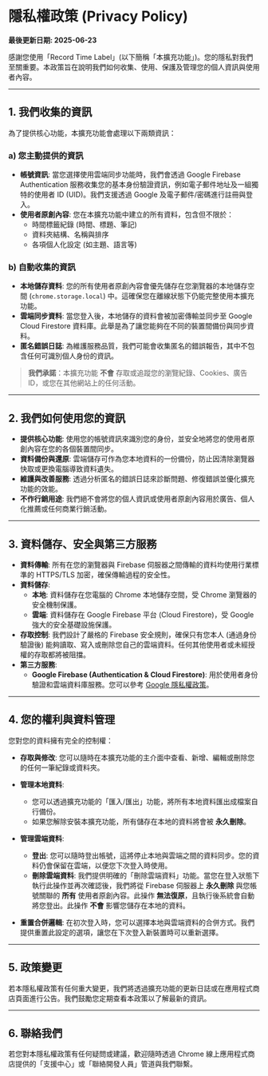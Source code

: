 # 隱私權政策 (Privacy Policy)

**最後更新日期: 2025-06-23**

感謝您使用「Record Time Label」(以下簡稱「本擴充功能」)。您的隱私對我們至關重要。本政策旨在說明我們如何收集、使用、保護及管理您的個人資訊與使用者內容。

---

## 1. 我們收集的資訊

為了提供核心功能，本擴充功能會處理以下兩類資訊：

### a) 您主動提供的資訊
- **帳號資訊**: 當您選擇使用雲端同步功能時，我們會透過 Google Firebase Authentication 服務收集您的基本身份驗證資訊，例如電子郵件地址及一組獨特的使用者 ID (UID)。我們支援透過 Google 及電子郵件/密碼進行註冊與登入。
- **使用者原創內容**: 您在本擴充功能中建立的所有資料，包含但不限於：
    - 時間標籤紀錄 (時間、標題、筆記)
    - 資料夾結構、名稱與排序
    - 各項個人化設定 (如主題、語言等)

### b) 自動收集的資訊
- **本地儲存資料**: 您的所有使用者原創內容會優先儲存在您瀏覽器的本地儲存空間 (`chrome.storage.local`) 中。這確保您在離線狀態下仍能完整使用本擴充功能。
- **雲端同步資料**: 當您登入後，本地儲存的資料會被加密傳輸並同步至 Google Cloud Firestore 資料庫。此舉是為了讓您能夠在不同的裝置間備份與同步資料。
- **匿名錯誤日誌**: 為維護服務品質，我們可能會收集匿名的錯誤報告，其中不包含任何可識別個人身份的資訊。

> **我們承諾**：本擴充功能 **不會** 存取或追蹤您的瀏覽紀錄、Cookies、廣告 ID，或您在其他網站上的任何活動。

---

## 2. 我們如何使用您的資訊

- **提供核心功能**: 使用您的帳號資訊來識別您的身份，並安全地將您的使用者原創內容在您的各個裝置間同步。
- **資料備份與還原**: 雲端儲存可作為您本地資料的一份備份，防止因清除瀏覽器快取或更換電腦導致資料遺失。
- **維護與改善服務**: 透過分析匿名的錯誤日誌來診斷問題、修復錯誤並優化擴充功能的效能。
- **不作行銷用途**: 我們絕不會將您的個人資訊或使用者原創內容用於廣告、個人化推薦或任何商業行銷活動。

---

## 3. 資料儲存、安全與第三方服務

- **資料傳輸**: 所有在您的瀏覽器與 Firebase 伺服器之間傳輸的資料均使用行業標準的 HTTPS/TLS 加密，確保傳輸過程的安全性。
- **資料儲存**:
    - **本地**: 資料儲存在您電腦的 Chrome 本地儲存空間，受 Chrome 瀏覽器的安全機制保護。
    - **雲端**: 資料儲存在 Google Firebase 平台 (Cloud Firestore)，受 Google 強大的安全基礎設施保護。
- **存取控制**: 我們設計了嚴格的 Firebase 安全規則，確保只有您本人 (通過身份驗證後) 能夠讀取、寫入或刪除您自己的雲端資料。任何其他使用者或未經授權的存取都將被阻擋。
- **第三方服務**:
    - **Google Firebase (Authentication & Cloud Firestore)**: 用於使用者身份驗證和雲端資料庫服務。您可以參考 [Google 隱私權政策](https://policies.google.com/privacy)。
    

---

## 4. 您的權利與資料管理

您對您的資料擁有完全的控制權：

- **存取與修改**: 您可以隨時在本擴充功能的主介面中查看、新增、編輯或刪除您的任何一筆紀錄或資料夾。
- **管理本地資料**:
    - 您可以透過擴充功能的「匯入/匯出」功能，將所有本地資料匯出成檔案自行備份。
    - 如果您解除安裝本擴充功能，所有儲存在本地的資料將會被 **永久刪除**。
- **管理雲端資料**:
    - **登出**: 您可以隨時登出帳號，這將停止本地與雲端之間的資料同步。您的資料仍會保留在雲端，以便您下次登入時使用。
    - **刪除雲端資料**: 我們提供明確的「刪除雲端資料」功能。當您在登入狀態下執行此操作並再次確認後，我們將從 Firebase 伺服器上 **永久刪除** 與您帳號關聯的 **所有** 使用者原創內容。此操作 **無法復原**，且執行後系統會自動將您登出。此操作 **不會** 影響您儲存在本地的資料。
    
- **重置合併邏輯**: 在初次登入時，您可以選擇本地與雲端資料的合併方式。我們提供重置此設定的選項，讓您在下次登入新裝置時可以重新選擇。

---

## 5. 政策變更

若本隱私權政策有任何重大變更，我們將透過擴充功能的更新日誌或在應用程式商店頁面進行公告。我們鼓勵您定期查看本政策以了解最新的資訊。

---

## 6. 聯絡我們

若您對本隱私權政策有任何疑問或建議，歡迎隨時透過 Chrome 線上應用程式商店提供的「支援中心」或「聯絡開發人員」管道與我們聯繫。 